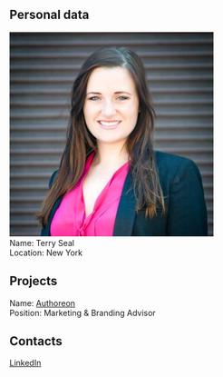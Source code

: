 ## Personal data
![Terry Seal photo](../people/photo/terry_seal.jpg)  
Name: Terry Seal    
Location:  New York  
## Projects 
Name: [Authoreon](../projects/authoreon.md)  
Position: Marketing & Branding Advisor  
## Contacts
[LinkedIn](https://www.linkedin.com/in/terryseal/)  
  
